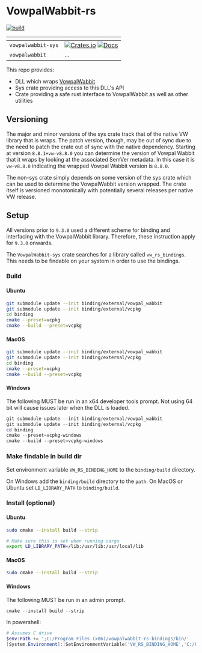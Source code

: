# VowpalWabbit-rs
[![build](https://github.com/jackgerrits/vowpalwabbit-rs/workflows/build/badge.svg?branch=master)](https://github.com/jackgerrits/vowpalwabbit-rs/actions?query=workflow%3Abuild)

| <!-- -->    | <!-- -->    |
|-------------|-------------|
| `vowpalwabbit-sys` | [![Crates.io](https://img.shields.io/crates/v/vowpalwabbit-sys.svg)](https://crates.io/crates/vowpalwabbit-sys) [![Docs](https://docs.rs/vowpalwabbit-sys/badge.svg)](https://docs.rs/vowpalwabbit-sys) |
| `vowpalwabbit` | ... |

This repo provides:
- DLL which wraps [VowpalWabbit](https://github.com/VowpalWabbit/vowpal_wabbit)
- Sys crate providing access to this DLL's API
- Crate providing a safe rust interface to VowpalWabbit as well as other utilities

## Versioning
The major and minor versions of the sys crate track that of the native VW library that is wraps. The patch version, though, may be out of sync due to the need to patch the crate out of sync with the native dependency. Starting at version `8.8.1+vw-v8.8.0` you can determine the version of Vowpal Wabbit that it wraps by looking at the associated SemVer metadata. In this case it is `vw-v8.8.0` indicating the wrapped Vowpal Wabbit version is `8.8.0`.

The non-sys crate simply depends on some version of the sys crate which can be used to determine the VowpalWabbit version wrapped. The crate itself is versioned monotonically with potentially several releases per native VW release.

## Setup

All versions prior to `9.3.0` used a different scheme for binding and interfacing with the VowpalWabbit library. Therefore, these instruction apply for `9.3.0` onwards.

The `VowpalWabbit-sys` crate searches for a library called `vw_rs_bindings`. This needs to be findable on your system in order to use the bindings.

### Build

#### Ubuntu

```sh
git submodule update --init binding/external/vowpal_wabbit
git submodule update --init binding/external/vcpkg
cd binding
cmake --preset=vcpkg
cmake --build --preset=vcpkg
```

#### MacOS

```sh
git submodule update --init binding/external/vowpal_wabbit
git submodule update --init binding/external/vcpkg
cd binding
cmake --preset=vcpkg
cmake --build --preset=vcpkg
```

#### Windows

The following MUST be run in an x64 developer tools prompt. Not using 64 bit will cause issues later when the DLL is loaded.

```powershell
git submodule update --init binding/external/vowpal_wabbit
git submodule update --init binding/external/vcpkg
cd binding
cmake --preset=vcpkg-windows
cmake --build --preset=vcpkg-windows
```

### Make findable in build dir

Set environment variable `VW_RS_BINDING_HOME` to the `binding/build` directory.

On Windows add the `binding/build` directory to the `path`.
On MacOS or Ubuntu set `LD_LIBRARY_PATH` to `binding/build`.

### Install (optional)

#### Ubuntu
```sh
sudo cmake --install build --strip

# Make sure this is set when running cargo
export LD_LIBRARY_PATH=/lib:/usr/lib:/usr/local/lib
```

#### MacOS
```sh
sudo cmake --install build --strip
```

#### Windows

The following MUST be run in an admin prompt.
```powershell
cmake --install build --strip
```

In powershell:
```powershell
# Assumes C drive
$env:Path += ';C:/Program Files (x86)/vowpalwabbit-rs-bindings/bin/'
[System.Environment]::SetEnvironmentVariable('VW_RS_BINDING_HOME','C:/Program Files (x86)/vowpalwabbit-rs-bindings',[System.EnvironmentVariableTarget]::User)
```
